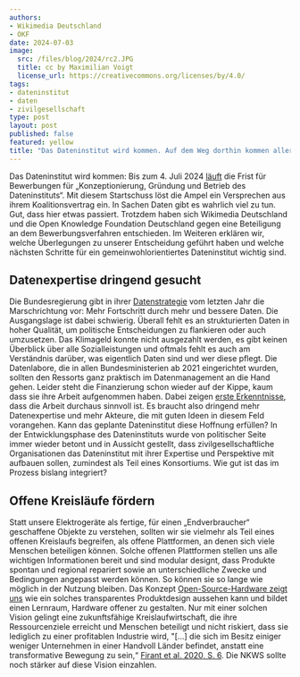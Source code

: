 ```yaml
---
authors:
- Wikimedia Deutschland
- OKF
date: 2024-07-03
image: 
  src: /files/blog/2024/rc2.JPG
  title: cc by Maximilian Voigt
  license_url: https://creativecommons.org/licenses/by/4.0/
tags:
- dateninstitut
- daten
- zivilgesellschaft
type: post
layout: post
published: false
featured: yellow
title: "Das Dateninstitut wird kommen. Auf dem Weg dorthin kommen allerdings viele Fragen auf"
---
```


Das Dateninstitut wird kommen: Bis zum 4. Juli 2024 [läuft](https://bieterportal.pd-g.e-va.eu/?tid=dd7c196d2ee42c5b953d617afb8ab0b0) die Frist für Bewerbungen für „Konzeptionierung, Gründung und Betrieb des Dateninstituts“. Mit diesem Startschuss löst die Ampel ein Versprechen aus ihrem Koalitionsvertrag ein. In Sachen Daten gibt es wahrlich viel zu tun. Gut, dass hier etwas passiert. Trotzdem haben sich Wikimedia Deutschland und die Open Knowledge Foundation Deutschland gegen eine Beteiligung an dem Bewerbungsverfahren entschieden. Im Weiteren erklären wir, welche Überlegungen zu unserer Entscheidung geführt haben und welche nächsten Schritte für ein gemeinwohlorientiertes Dateninstitut wichtig sind.

## Datenexpertise dringend gesucht
Die Bundesregierung gibt in ihrer [Datenstrategie](https://www.bmi.bund.de/SharedDocs/downloads/DE/veroeffentlichungen/2023/datenstrategie.html) vom letzten Jahr die Marschrichtung vor: Mehr Fortschritt durch mehr und bessere Daten. Die Ausgangslage ist dabei schwierig. Überall fehlt es an strukturierten Daten in hoher Qualität, um politische Entscheidungen zu flankieren oder auch umzusetzen. Das Klimageld konnte nicht ausgezahlt werden, es gibt keinen Überblick über alle Sozialleistungen und oftmals fehlt es auch am Verständnis darüber, was eigentlich Daten sind und wer diese pflegt. Die Datenlabore, die in allen Bundesministerien ab 2021 eingerichtet wurden, sollten den Ressorts ganz praktisch im Datenmanagement an die Hand gehen. Leider steht die Finanzierung schon wieder auf der Kippe, kaum dass sie ihre Arbeit aufgenommen haben. Dabei zeigen [erste Erkenntnisse](https://www.oeffentliche-it.de/documents/10181/14412/Auf+dem+Weg+zur+evidenzbasierten+Politik+-+Eine+Analyse+der+Datenlabore+der+Deutschen+Bundesregierung), dass die Arbeit durchaus sinnvoll ist. Es braucht also dringend mehr Datenexpertise und mehr Akteure, die mit guten Ideen in diesem Feld vorangehen. Kann das geplante Dateninstitut diese Hoffnung erfüllen? In der Entwicklungsphase des Dateninstituts wurde von politischer Seite  immer wieder betont und in Aussicht gestellt, dass  zivilgesellschaftliche Organisationen das Dateninstitut mit ihrer Expertise und Perspektive mit aufbauen sollen, zumindest als Teil eines Konsortiums. Wie gut ist das im Prozess bislang integriert?

## Offene Kreisläufe fördern

Statt unsere Elektrogeräte als fertige, für einen „Endverbraucher“ geschaffene Objekte zu verstehen, sollten wir sie vielmehr als Teil eines offenen Kreislaufs begreifen, als offene Plattformen, an denen sich viele Menschen beteiligen können. Solche offenen Plattformen stellen uns alle wichtigen Informationen bereit und sind modular designt, dass Produkte spontan und regional repariert sowie an unterschiedliche Zwecke und Bedingungen angepasst werden können. So können sie so lange wie möglich in der Nutzung bleiben. Das Konzept [Open-Source-Hardware zeigt uns](https://publication2023.bits-und-baeume.org/transformative-change/open-source-hardware-and-open-design/) wie ein solches transparentes Produktdesign aussehen kann und bildet einen Lernraum, Hardware offener zu gestalten. Nur mit einer solchen Vision gelingt eine zukunftsfähige Kreislaufwirtschaft, die ihre Ressourcenziele erreicht und Menschen beteiligt und nicht riskiert, dass sie lediglich zu einer profitablen Industrie wird, "\[...\] die sich im Besitz einiger weniger Unternehmen in einer Handvoll Länder befindet, anstatt eine transformative Bewegung zu sein,“ [Firant et al. 2020, S. 6](https://www.sciencedirect.com/science/article/pii/S0921344920302354). Die NKWS sollte noch stärker auf diese Vision einzahlen. 
